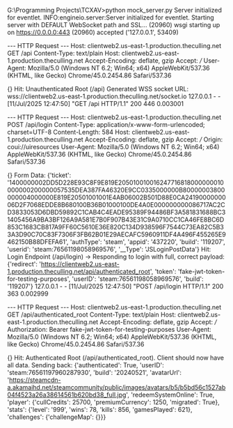 G:\Programming Projects\TCXAV>python mock_server.py
Server initialized for eventlet.
INFO:engineio.server:Server initialized for eventlet.
Starting server with DEFAULT WebSocket path and SSL...
(20960) wsgi starting up on https://0.0.0.0:443
(20960) accepted ('127.0.0.1', 53409)

--- HTTP Request ---
Host: clientweb2.us-east-1.production.theculling.net
GET /api
Content-Type: text/plain
Host: clientweb2.us-east-1.production.theculling.net
Accept-Encoding: deflate, gzip
Accept: */*
User-Agent: Mozilla/5.0 (Windows NT 6.2; Win64; x64) AppleWebKit/537.36 (KHTML, like Gecko) Chrome/45.0.2454.86 Safari/537.36


{}
Hit: Unauthenticated Root (/api)
Generated WSS socket URL: wss://clientweb2.us-east-1.production.theculling.net/socket.io
127.0.0.1 - - [11/Jul/2025 12:47:50] "GET /api HTTP/1.1" 200 446 0.003001

--- HTTP Request ---
Host: clientweb2.us-east-1.production.theculling.net
POST /api/login
Content-Type: application/x-www-form-urlencoded; charset=UTF-8
Content-Length: 584
Host: clientweb2.us-east-1.production.theculling.net
Accept-Encoding: deflate, gzip
Accept: */*
Origin: coui://uiresources
User-Agent: Mozilla/5.0 (Windows NT 6.2; Win64; x64) AppleWebKit/537.36 (KHTML, like Gecko) Chrome/45.0.2454.86 Safari/537.36


{}
Form Data: {'ticket': '1400000002DD5D228E93C8F9E819E205010010016247716818000000010000000200000057535DEA387FA46320E9CC0335000000B80000003800000004000000E819E20501001001E4AB06002B501D88E0CA2419000000006D2F7068EDDE8B680100B36B01000100DE4A0E000000000086717AC2CD3833053D6DBD59892C1CAB4C4EADE95389F94486BF3A581831688BC31405456A9BA3BF126A9A581E7B0F907B43E31C9A0710CC1CA46FE8BC6D853C1683CB817A9FF60C5610E36E820C134D938596F7544C73EA82C5B33A3D90C70C83F7306F3FB62B01E29AECAFC5960911DF4A496F455265E9462150B88DFEFA61', 'authType': 'steam', 'appid': '437220', 'build': '119207', 'userid': 'steam:76561198058969576', '__Type': 'JSLoginPostData'}
Hit: Login Endpoint (/api/login)
-> Responding to login with full, correct payload: {'redirect': 'https://clientweb2.us-east-1.production.theculling.net/api/authenticated_root', 'token': 'fake-jwt-token-for-testing-purposes', 'userID': 'steam:76561198058969576', 'build': '119207'}
127.0.0.1 - - [11/Jul/2025 12:47:50] "POST /api/login HTTP/1.1" 200 363 0.002999

--- HTTP Request ---
Host: clientweb2.us-east-1.production.theculling.net
GET /api/authenticated_root
Content-Type: text/plain
Host: clientweb2.us-east-1.production.theculling.net
Accept-Encoding: deflate, gzip
Accept: */*
Authorization: Bearer fake-jwt-token-for-testing-purposes
User-Agent: Mozilla/5.0 (Windows NT 6.2; Win64; x64) AppleWebKit/537.36 (KHTML, like Gecko) Chrome/45.0.2454.86 Safari/537.36


{}
Hit: Authenticated Root (/api/authenticated_root). Client should now have all data.
Sending back: {'authenticated': True, 'userID': 'steam:76561197960287930', 'build': '20240521', 'avatarUrl': 'https://steamcdn-a.akamaihd.net/steamcommunity/public/images/avatars/b5/b5bd56c1527ab04f4523a26a38614561b620bd38_full.jpg', 'redeemSystemOnline': True, 'player': {'cullCredits': 25700, 'premiumCurrency': 1250, 'migrated': True}, 'stats': {'level': '999', 'wins': 78, 'kills': 856, 'gamesPlayed': 621}, 'challenges': {'challengeMap': {}}}